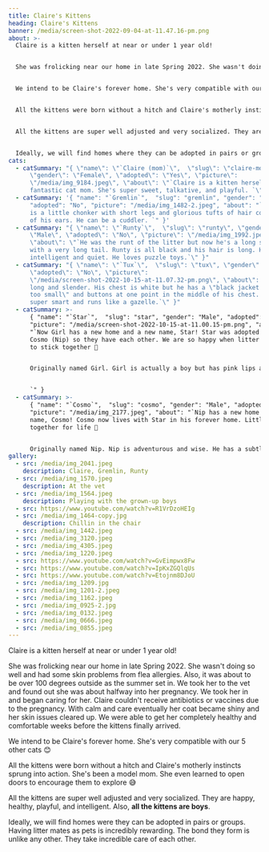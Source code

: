 ```yaml
---
title: Claire's Kittens
heading: Claire's Kittens
banner: /media/screen-shot-2022-09-04-at-11.47.16-pm.png
about: >-
  Claire is a kitten herself at near or under 1 year old!


  She was frolicking near our home in late Spring 2022. She wasn't doing so well and had some skin problems from flea allergies. Also, it was about to be over 100 degrees outside as the summer set in. We took her to the vet and found out she was about halfway into her pregnancy. We took her in and began caring for her. Claire couldn't receive antibiotics or vaccines due to the pregnancy. With calm and care eventually her coat became shiny and her skin issues cleared up. We were able to get her completely healthy and comfortable weeks before the kittens finally arrived.


  We intend to be Claire's forever home. She's very compatible with our 5 other cats 😊


  All the kittens were born without a hitch and Claire's motherly instincts sprung into action. She's been a model mom. She even learned to open doors to encourage them to explore 😅


  All the kittens are super well adjusted and very socialized. They are happy, healthy, playful, and intelligent. Also, all the kittens are boys.


  Ideally, we will find homes where they can be adopted in pairs or groups. Having litter mates as pets is incredibly rewarding. The bond they form is unlike any other. They take incredible care of each other.
cats:
  - catSummary: "{ \"name\": \"`Claire (mom)`\",  \"slug\": \"claire-mom\",
      \"gender\": \"Female\", \"adopted\": \"Yes\", \"picture\":
      \"/media/img_9184.jpeg\", \"about\": \"`Claire is a kitten herself but a
      fantastic cat mom. She's super sweet, talkative, and playful. `\" }"
  - catSummary: '{ "name": "`Gremlin`",  "slug": "gremlin", "gender": "Male",
      "adopted": "No", "picture": "/media/img_1482-2.jpeg", "about": "`Gremlin
      is a little chonker with short legs and glorious tufts of hair coming out
      of his ears. He can be a cuddler. `" }'
  - catSummary: "{ \"name\": \"`Runty`\",  \"slug\": \"runty\", \"gender\":
      \"Male\", \"adopted\": \"No\", \"picture\": \"/media/img_1992.jpeg\",
      \"about\": \"`He was the runt of the litter but now he's a long sleek boy
      with a very long tail. Runty is all black and his hair is long. He's very
      intelligent and quiet. He loves puzzle toys.`\" }"
  - catSummary: "{ \"name\": \"`Tux`\",  \"slug\": \"tux\", \"gender\": \"Male\",
      \"adopted\": \"No\", \"picture\":
      \"/media/screen-shot-2022-10-15-at-11.07.32-pm.png\", \"about\": \"`Tux is
      long and slender. His chest is white but he has a \"black jacket that's
      too small\" and buttons at one point in the middle of his chest. Tux is
      super smart and runs like a gazelle.`\" }"
  - catSummary: >-
      { "name": "`Star`",  "slug": "star", "gender": "Male", "adopted": "Yes",
      "picture": "/media/screen-shot-2022-10-15-at-11.00.15-pm.png", "about":
      "`Now Girl has a new home and a new name, Star! Star was adopted with
      Cosmo (Nip) so they have each other. We are so happy when litter mates get
      to stick together 🥰


      Originally named Girl. Girl is actually a boy but has pink lips and is very gentle. We suspected if anyone in the litter was a girl it was Girl.


      `" }
  - catSummary: >-
      { "name": "`Cosmo`",  "slug": "cosmo", "gender": "Male", "adopted": "Yes",
      "picture": "/media/img_2177.jpeg", "about": "`Nip has a new home and a new
      name, Cosmo! Cosmo now lives with Star in his forever home. Little buddies
      together for life 👬


      Originally named Nip. Nip is adventurous and wise. He has a subtle bit of white hair between his eyes. He nipped the vet once but to be fair she put her finger in his mouth.`" }
gallery:
  - src: /media/img_2041.jpeg
    description: Claire, Gremlin, Runty
  - src: /media/img_1570.jpeg
    description: At the vet
  - src: /media/img_1564.jpeg
    description: Playing with the grown-up boys
  - src: https://www.youtube.com/watch?v=R1VrDzoHEIg
  - src: /media/img_1464-copy.jpg
    description: Chillin in the chair
  - src: /media/img_1442.jpeg
  - src: /media/img_3120.jpeg
  - src: /media/img_4305.jpeg
  - src: /media/img_1220.jpeg
  - src: https://www.youtube.com/watch?v=GvEimpwx8Fw
  - src: https://www.youtube.com/watch?v=IpKxZGQlqUs
  - src: https://www.youtube.com/watch?v=Etojnm8DJoU
  - src: /media/img_1209.jpg
  - src: /media/img_1201-2.jpeg
  - src: /media/img_1162.jpeg
  - src: /media/img_0925-2.jpg
  - src: /media/img_0132.jpeg
  - src: /media/img_0666.jpeg
  - src: /media/img_0855.jpeg
---
```

Claire is a kitten herself at near or under 1 year old! 

She was frolicking near our home in late Spring 2022. She wasn't doing so well and had some skin problems from flea allergies. Also, it was about to be over 100 degrees outside as the summer set in. We took her to the vet and found out she was about halfway into her pregnancy. We took her in and began caring for her. Claire couldn't receive antibiotics or vaccines due to the pregnancy. With calm and care eventually her coat became shiny and her skin issues cleared up. We were able to get her completely healthy and comfortable weeks before the kittens finally arrived. 

We intend to be Claire's forever home. She's very compatible with our 5 other cats 😊 

All the kittens were born without a hitch and Claire's motherly instincts sprung into action. She's been a model mom. She even learned to open doors to encourage them to explore 😅

All the kittens are super well adjusted and very socialized. They are happy, healthy, playful, and intelligent. Also, **all the kittens are boys**.

Ideally, we will find homes were they can be adopted in pairs or groups. Having litter mates as pets is incredibly rewarding. The bond they form is unlike any other. They take incredible care of each other.